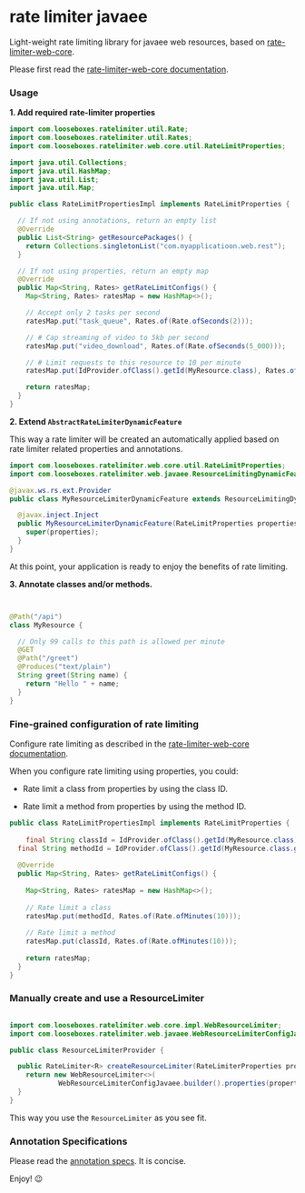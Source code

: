 # rate limiter javaee

Light-weight rate limiting library for javaee web resources, based on
[rate-limiter-web-core](https://github.com/poshjosh/rate-limiter-web-core).

Please first read the [rate-limiter-web-core documentation](https://github.com/poshjosh/rate-limiter-web-core).

### Usage

__1. Add required rate-limiter properties__

```java
import com.looseboxes.ratelimiter.util.Rate;
import com.looseboxes.ratelimiter.util.Rates;
import com.looseboxes.ratelimiter.web.core.util.RateLimitProperties;

import java.util.Collections;
import java.util.HashMap;
import java.util.List;
import java.util.Map;

public class RateLimitPropertiesImpl implements RateLimitProperties {

  // If not using annotations, return an empty list
  @Override
  public List<String> getResourcePackages() {
    return Collections.singletonList("com.myapplicatioon.web.rest");
  }

  // If not using properties, return an empty map
  @Override
  public Map<String, Rates> getRateLimitConfigs() {
    Map<String, Rates> ratesMap = new HashMap<>();

    // Accept only 2 tasks per second
    ratesMap.put("task_queue", Rates.of(Rate.ofSeconds(2)));

    // # Cap streaming of video to 5kb per second
    ratesMap.put("video_download", Rates.of(Rate.ofSeconds(5_000)));

    // # Limit requests to this resource to 10 per minute
    ratesMap.put(IdProvider.ofClass().getId(MyResource.class), Rates.of(Rate.ofMinutes(10)));

    return ratesMap;
  }
}
```

__2. Extend `AbstractRateLimiterDynamicFeature`__

This way a rate limiter will be created an automatically applied based on rate limiter related properties and annotations.

```java
import com.looseboxes.ratelimiter.web.core.util.RateLimitProperties;
import com.looseboxes.ratelimiter.web.javaee.ResourceLimitingDynamicFeature;

@javax.ws.rs.ext.Provider 
public class MyResourceLimiterDynamicFeature extends ResourceLimitingDynamicFeature {

  @javax.inject.Inject 
  public MyResourceLimiterDynamicFeature(RateLimitProperties properties) {
    super(properties);
  }
}

```

At this point, your application is ready to enjoy the benefits of rate limiting.

__3. Annotate classes and/or methods.__

```java


@Path("/api")
class MyResource {

  // Only 99 calls to this path is allowed per minute
  @GET
  @Path("/greet")
  @Produces("text/plain")
  String greet(String name) {
    return "Hello " + name;
  }
}
```

### Fine-grained configuration of rate limiting

Configure rate limiting as described in the [rate-limiter-web-core documentation](https://github.com/poshjosh/rate-limiter-web-core).

When you configure rate limiting using properties, you could:

- Rate limit a class from properties by using the class ID.
  
- Rate limit a method from properties by using the method ID.

```java
public class RateLimitPropertiesImpl implements RateLimitProperties {
  
    final String classId = IdProvider.ofClass().getId(MyResource.class);
  final String methodId = IdProvider.ofClass().getId(MyResource.class.getMethod("greet", String.class));
  
  @Override
  public Map<String, Rates> getRateLimitConfigs() {
    
    Map<String, Rates> ratesMap = new HashMap<>();
    
    // Rate limit a class
    ratesMap.put(methodId, Rates.of(Rate.ofMinutes(10)));
    
    // Rate limit a method
    ratesMap.put(classId, Rates.of(Rate.ofMinutes(10)));
    
    return ratesMap;
  }
}
```

### Manually create and use a ResourceLimiter

```java

import com.looseboxes.ratelimiter.web.core.impl.WebResourceLimiter;
import com.looseboxes.ratelimiter.web.javaee.WebResourceLimiterConfigJavaee;

public class ResourceLimiterProvider {

  public RateLimiter<R> createResourceLimiter(RateLimiterProperties properties) {
    return new WebResourceLimiter<>(
            WebResourceLimiterConfigJavaee.builder().properties(properties).build());
  }
}
```
This way you use the `ResourceLimiter` as you see fit.

### Annotation Specifications

Please read the [annotation specs](https://github.com/poshjosh/rate-limiter-annotation/blob/main/docs/ANNOTATION_SPECS.md). It is concise.

Enjoy! :wink:

